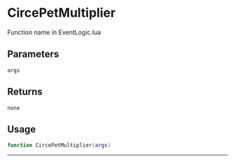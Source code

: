 # CircePetMultiplier
Function name in EventLogic.lua
## Parameters
`args`
## Returns
`none`
## Usage
```lua
function CircePetMultiplier(args)
```
---
